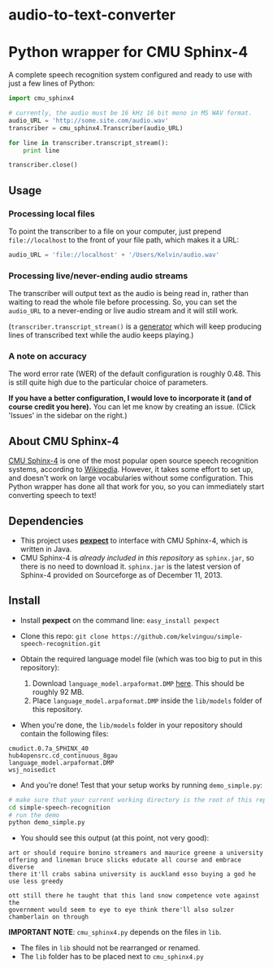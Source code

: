 # audio-to-text-converter

# Python wrapper for CMU Sphinx-4
A complete speech recognition system configured and ready to use with just a few lines of Python:


```python
import cmu_sphinx4

# currently, the audio must be 16 kHz 16 bit mono in MS WAV format.
audio_URL = 'http://some.site.com/audio.wav'
transcriber = cmu_sphinx4.Transcriber(audio_URL)

for line in transcriber.transcript_stream():
    print line

transcriber.close()
```

## Usage

### Processing local files
To point the transcriber to a file on your computer, just prepend `file://localhost` to the front of your file path, which makes it a URL:

```python
audio_URL = 'file://localhost' + '/Users/Kelvin/audio.wav'
```

### Processing live/never-ending audio streams
The transcriber will output text as the audio is being read in, rather than waiting to read the whole file before processing. So, you can set the `audio_URL` to a never-ending or live audio stream and it will still work.

(`transcriber.transcript_stream()` is a [generator](https://wiki.python.org/moin/Generators) which will keep producing lines of transcribed text while the audio keeps playing.)

### A note on accuracy
The word error rate (WER) of the default configuration is roughly 0.48. This is still quite high due to the particular choice of parameters.

**If you have a better configuration, I would love to incorporate it (and of course credit you here).** You can let me know by creating an issue. (Click 'Issues' in the sidebar on the right.)

## About CMU Sphinx-4
[CMU Sphinx-4](http://cmusphinx.sourceforge.net/) is one of the most popular open source speech recognition systems, according to [Wikipedia](http://en.wikipedia.org/wiki/List_of_speech_recognition_software). However, it takes some effort to set up, and doesn't work on large vocabularies without some configuration. This Python wrapper has done all that work for you, so you can immediately start converting speech to text!

## Dependencies
- This project uses [**pexpect**](http://pexpect.sourceforge.net/pexpect.html) to interface with CMU Sphinx-4, which is written in Java.
- CMU Sphinx-4 is *already included in this repository* as `sphinx.jar`, so there is no need to download it. `sphinx.jar` is the latest version of Sphinx-4 provided on Sourceforge as of December 11, 2013.

## Install
- Install **pexpect** on the command line: `easy_install pexpect`
- Clone this repo: `git clone https://github.com/kelvinguu/simple-speech-recognition.git`
- Obtain the required language model file (which was too big to put in this repository):
    1. Download `language_model.arpaformat.DMP` [here](https://drive.google.com/file/d/1QnjF1b4nJxsE6D0_FIbKCb-pAg3m8XRU/view?usp=sharing). This should be roughly 92 MB.
    2. Place `language_model.arpaformat.DMP` inside the `lib/models` folder of this repository.

- When you're done, the `lib/models` folder in your repository should contain the following files:

```
cmudict.0.7a_SPHINX_40
hub4opensrc.cd_continuous_8gau
language_model.arpaformat.DMP
wsj_noisedict
```

- And you're done! Test that your setup works by running `demo_simple.py`:

```bash
# make sure that your current working directory is the root of this repo
cd simple-speech-recognition
# run the demo
python demo_simple.py
```

- You should see this output (at this point, not very good):

```
art or should require bonino streamers and maurice greene a university 
offering and lineman bruce slicks educate all course and embrace diverse
there it'll crabs sabina university is auckland esso buying a god he use less greedy

ott still there he taught that this land snow competence vote against the
government would seem to eye to eye think there'll also sulzer chamberlain on through
```

**IMPORTANT NOTE**: `cmu_sphinx4.py` depends on the files in `lib`.
- The files in `lib` should not be rearranged or renamed.
- The `lib` folder has to be placed next to `cmu_sphinx4.py`
